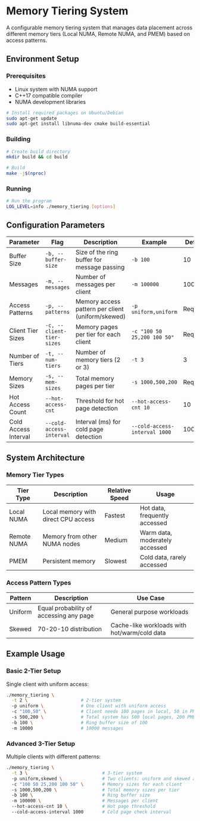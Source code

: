 # Memory Tiering System

A configurable memory tiering system that manages data placement across different memory tiers (Local NUMA, Remote NUMA, and PMEM) based on access patterns.

## Environment Setup

### Prerequisites
- Linux system with NUMA support
- C++17 compatible compiler
- NUMA development libraries

```bash
# Install required packages on Ubuntu/Debian
sudo apt-get update
sudo apt-get install libnuma-dev cmake build-essential
```

### Building
```bash
# Create build directory
mkdir build && cd build

# Build
make -j$(nproc)
```

### Running
```bash
# Run the program
LOG_LEVEL=info ./memory_tiering [options]
```

## Configuration Parameters

| Parameter | Flag | Description | Example | Default |
|-----------|------|-------------|---------|---------|
| Buffer Size | `-b, --buffer-size` | Size of the ring buffer for message passing | `-b 100` | 10 |
| Messages | `-m, --messages` | Number of messages per client | `-m 100000` | 100 |
| Access Patterns | `-p, --patterns` | Memory access pattern per client (uniform/skewed) | `-p uniform,uniform` | Required |
| Client Tier Sizes | `-c, --client-tier-sizes` | Memory pages per tier for each client | `-c "100 50 25,200 100 50"` | Required |
| Number of Tiers | `-t, --num-tiers` | Number of memory tiers (2 or 3) | `-t 3` | 3 |
| Memory Sizes | `-s, --mem-sizes` | Total memory pages per tier | `-s 1000,500,200` | Required |
| Hot Access Count | `--hot-access-cnt` | Threshold for hot page detection | `--hot-access-cnt 10` | 10 |
| Cold Access Interval | `--cold-access-interval` | Interval (ms) for cold page detection | `--cold-access-interval 1000` | 1000 |

## System Architecture

### Memory Tier Types

| Tier Type | Description | Relative Speed | Usage |
|-----------|-------------|----------------|-------|
| Local NUMA | Local memory with direct CPU access | Fastest | Hot data, frequently accessed |
| Remote NUMA | Memory from other NUMA nodes | Medium | Warm data, moderately accessed |
| PMEM | Persistent memory | Slowest | Cold data, rarely accessed |

### Access Pattern Types

| Pattern | Description | Use Case |
|---------|-------------|----------|
| Uniform | Equal probability of accessing any page | General purpose workloads |
| Skewed | 70-20-10 distribution | Cache-like workloads with hot/warm/cold data |

## Example Usage

### Basic 2-Tier Setup
Single client with uniform access:
```bash
./memory_tiering \
  -t 2 \                    # 2-tier system
  -p uniform \              # One client with uniform access
  -c "100,50" \             # Client needs 100 pages in local, 50 in PMEM
  -s 500,200 \              # Total system has 500 local pages, 200 PMEM pages
  -b 100 \                  # Ring buffer size of 100
  -m 10000                  # 10000 messages
```

### Advanced 3-Tier Setup
Multiple clients with different patterns:
```bash
./memory_tiering \
  -t 3 \                            # 3-tier system
  -p uniform,skewed \               # Two clients: uniform and skewed access
  -c "100 50 25,200 100 50" \       # Memory sizes for each client
  -s 1000,500,200 \                 # Total memory sizes per tier
  -b 100 \                          # Ring buffer size
  -m 100000 \                       # Messages per client
  --hot-access-cnt 10 \             # Hot page threshold
  --cold-access-interval 1000       # Cold page check interval
```